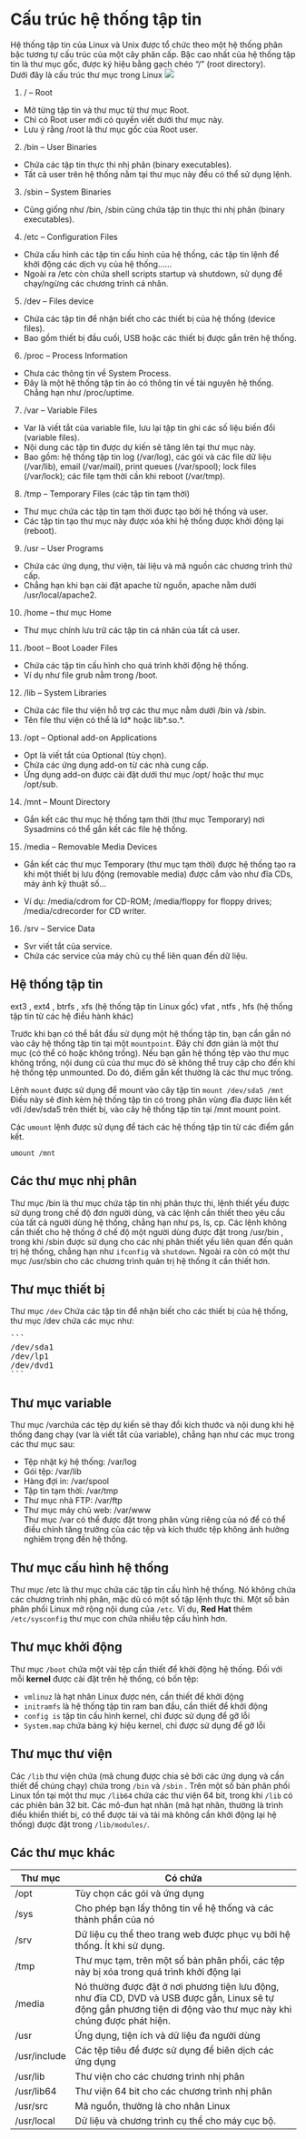 # Cấu trúc hệ thống tập tin
Hệ thống tập tin của Linux và Unix được tổ chức theo một hệ thống phân bậc tương tự cấu trúc của một cây phân cấp. Bậc cao nhất của hệ thống tập tin là thư mục gốc, được ký hiệu bằng gạch chéo “/” (root directory).  
Dưới đây là cấu trúc thư mục trong Linux
<img src="https://st.quantrimang.com/photos/image/2016/05/07/cau-truc-file-linux.png">

1. / – Root
- Mở từng tập tin và thư mục từ thư mục Root.
- Chỉ có Root user mới có quyền viết dưới thư mục này.
- Lưu ý rằng /root là thư mục gốc của Root user.

2. /bin – User Binaries
- Chứa các tập tin thực thi nhị phân (binary executables).
- Tất cả user trên hệ thống nằm tại thư mục này đều có thể sử dụng lệnh.

3. /sbin – System Binaries
- Cũng giống như /bin, /sbin cũng chứa tập tin thực thi nhị phân (binary executables).

4. /etc – Configuration Files
- Chứa cấu hình các tập tin cấu hình của hệ thống, các tập tin lệnh để khởi động các dịch vụ của hệ thống……
- Ngoài ra /etc còn chứa shell scripts startup và shutdown, sử dụng để chạy/ngừng các chương trình cá nhân.

5. /dev – Files device
- Chứa các tập tin để nhận biết cho các thiết bị của hệ thống (device files).
- Bao gồm thiết bị đầu cuối, USB hoặc các thiết bị được gắn trên hệ thống.

6. /proc – Process Information
- Chưa các thông tin về System Process.
- Đây là một hệ thống tập tin ảo có thông tin về tài nguyên hệ thống. Chẳng hạn như /proc/uptime.

7. /var – Variable Files
- Var là viết tắt của variable file, lưu lại tập tin ghi các số liệu biến đổi (variable files).
- Nội dung các tập tin được dự kiến sẽ tăng lên tại thư mục này.
- Bao gồm: hệ thống tập tin log (/var/log), các gói và các file dữ liệu (/var/lib), email (/var/mail), print queues (/var/spool); lock files (/var/lock); các file tạm thời cần khi reboot (/var/tmp).

8. /tmp – Temporary Files (các tập tin tạm thời)
- Thư mục chứa các tập tin tạm thời được tạo bởi hệ thống và user.
- Các tập tin tạo thư mục này được xóa khi hệ thống được khởi động lại (reboot).

9. /usr – User Programs
- Chứa các ứng dụng, thư viện, tài liệu và mã nguồn các chương trình thứ cấp.
- Chẳng hạn khi bạn cài đặt apache từ nguồn, apache nằm dưới /usr/local/apache2.

10. /home – thư mục Home
- Thư mục chính lưu trữ các tập tin cá nhân của tất cả user.

11. /boot – Boot Loader Files
- Chứa các tập tin cấu hình cho quá trình khởi động hệ thống.
- Ví dụ như file grub nằm trong /boot.

12. /lib – System Libraries
- Chứa các file thư viện hỗ trợ các thư mục nằm dưới /bin và /sbin.
- Tên file thư viện có thể là ld* hoặc lib*.so.*.

13. /opt – Optional add-on Applications
- Opt là viết tắt của Optional (tùy chọn).
- Chứa các ứng dụng add-on từ các nhà cung cấp.
- Ứng dụng add-on được cài đặt dưới thư mục /opt/ hoặc thư mục /opt/sub.

14. /mnt – Mount Directory

- Gắn kết các thư mục hệ thống tạm thời (thư mục Temporary) nơi Sysadmins có thể gắn kết các file hệ thống.

15. /media – Removable Media Devices

- Gắn kết các thư mục Temporary (thư mục tạm thời) được hệ thống tạo ra khi một thiết bị lưu động (removable media) được cắm vào như đĩa CDs, máy ảnh kỹ thuật số...

- Ví dụ: /media/cdrom for CD-ROM; /media/floppy for floppy drives; /media/cdrecorder for CD writer.

16. /srv – Service Data

- Svr viết tắt của service.
- Chứa các service của máy chủ cụ thể liên quan đến dữ liệu.

## Hệ thống tập tin
ext3 , ext4 , btrfs , xfs (hệ thống tập tin Linux gốc)
vfat , ntfs , hfs (hệ thống tập tin từ các hệ điều hành khác)

Trước khi bạn có thể bắt đầu sử dụng một hệ thống tập tin, bạn cần gắn nó vào cây hệ thống tập tin tại một `mountpoint`. Đây chỉ đơn giản là một thư mục (có thể có hoặc không trống). Nếu bạn gắn hệ thống tệp vào thư mục không trống, nội dung cũ của thư mục đó sẽ không thể truy cập cho đến khi hệ thống tệp unmounted. Do đó, điểm gắn kết thường là các thư mục trống.


Lệnh `mount` được sử dụng để mount vào cây tập tin
`mount /dev/sda5 /mnt `  
Điều này sẽ đính kèm hệ thống tập tin có trong phân vùng đĩa được liên kết với /dev/sda5 trên thiết bị, vào cây hệ thống tập tin tại /mnt mount point.

Các `umount` lệnh được sử dụng để tách các hệ thống tập tin từ các điểm gắn kết.

`umount /mnt`

## Các thư mục nhị phân
Thư mục /bin là thư mục chứa tập tin nhị phân thực thi, lệnh thiết yếu được sử dụng trong chế độ đơn người dùng, và các lệnh cần thiết theo yêu cầu của tất cả người dùng hệ thống, chẳng hạn như ps, ls, cp.  Các lệnh không cần thiết cho hệ thống ở chế độ một người dùng được đặt trong /usr/bin , trong khi /sbin được sử dụng cho các nhị phân thiết yếu liên quan đến quản trị hệ thống, chẳng hạn như `ifconfig` và `shutdown`. Ngoài ra còn có một thư mục /usr/sbin cho các chương trình quản trị hệ thống ít cần thiết hơn.

## Thư mục thiết bị  
Thư mục `/dev` Chứa các tập tin để nhận biết cho các thiết bị của hệ thống, thư mục /dev chứa các mục như:
<pre>
```
/dev/sda1
/dev/lp1
/dev/dvd1
```
</pre>

## Thư mục variable 
Thư mục /varchứa các tệp dự kiến ​​sẽ thay đổi kích thước và nội dung khi hệ thống đang chạy (var là viết tắt của variable), chẳng hạn như các mục trong các thư mục sau:
- Tệp nhật ký hệ thống: /var/log
- Gói tệp: /var/lib
- Hàng đợi in: /var/spool
- Tập tin tạm thời: /var/tmp
- Thư mục nhà FTP: /var/ftp
- Thư mục máy chủ web: /var/www  
Thư mục /var có thể được đặt trong phân vùng riêng của nó để có thể điều chỉnh tăng trưởng của các tệp và kích thước tệp không ảnh hưởng nghiêm trọng đến hệ thống.

## Thư mục cấu hình hệ thống
Thư mục /etc là thư mục chứa các tập tin cấu hình hệ thống. Nó không chứa các chương trình nhị phân, mặc dù có một số tập lệnh thực thi. Một số bản phân phối Linux mở rộng nội dung của ```/etc```. Ví dụ, **Red Hat** thêm ```/etc/sysconfig``` thư mục con chứa nhiều tệp cấu hình hơn.

## Thư mục khởi động
Thư mục `/boot` chứa một vài tệp cần thiết để khởi động hệ thống. Đối với mỗi **kernel** được cài đặt trên hệ thống, có bốn tệp:
- `vmlinuz` là hạt nhân Linux được nén, cần thiết để khởi động
- `initramfs` là hệ thống tập tin ram ban đầu, cần thiết để khởi động
- `config is` tập tin cấu hình kernel, chỉ được sử dụng để gỡ lỗi
- `System.map` chứa bảng ký hiệu kernel, chỉ được sử dụng để gỡ lỗi

## Thư mục thư viện
Các `/lib` thư viện chứa (mã chung được chia sẻ bởi các ứng dụng và cần thiết để chúng chạy) chứa trong `/bin` và `/sbin` . Trên một số bản phân phối Linux tồn tại một thư mục `/lib64` chứa các thư viện 64 bit, trong khi `/lib` có các phiên bản 32 bit. Các mô-đun hạt nhân (mã hạt nhân, thường là trình điều khiển thiết bị, có thể được tải và tải mà không cần khởi động lại hệ thống) được đặt trong `/lib/modules/`.

## Các thư mục khác
|Thư mục|Có chứa|
|---|---|
|/opt|Tùy chọn các gói và ứng dụng|
|/sys|Cho phép bạn lấy thông tin về hệ thống và các thành phần của nó|
|/srv|Dữ liệu cụ thể theo trang web được phục vụ bởi hệ thống. Ít khi sử dụng.|
|/tmp|Thư mục tạm, trên một số bản phân phối, các tệp này bị xóa trong quá trình khởi động lại|
|/media|Nó thường được đặt ở nơi phương tiện lưu động, như đĩa CD, DVD và USB được gắn, Linux sẽ tự động gắn phương tiện di động vào thư mục này khi chúng được phát hiện.|
|/usr|Ứng dụng, tiện ích và dữ liệu đa người dùng|
|/usr/include|Các tệp tiêu đề được sử dụng để biên dịch các ứng dụng|
|/usr/lib|Thư viện cho các chương trình nhị phân|
|/usr/lib64|Thư viện 64 bit cho các chương trình nhị phân|
|/usr/src|Mã nguồn, thường là cho nhân Linux|
|/usr/local|Dữ liệu và chương trình cụ thể cho máy cục bộ.|
